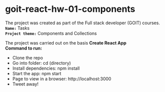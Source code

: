 # goit-react-hw-01-components

The project was created as part of the Full stack developer (GOIT) courses. <br>
<b>`Name:`</b> Tasks<br>
<b>`Project theme:`</b> Components and Collections<br>

The project was carried out on the basis **Create React App** </br>
**Command to run:** 
- Clone the repo
- Go into folder: cd (directory)
- Install dependencies: npm install
- Start the app: npm start
- Page to view in a browser: http://localhost:3000
- Tweet away!




